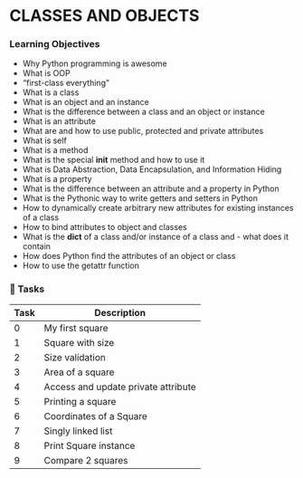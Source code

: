 # CLASSES AND OBJECTS

### Learning Objectives
- Why Python programming is awesome
- What is OOP
- “first-class everything”
- What is a class
- What is an object and an instance
- What is the difference between a class and an object or instance
- What is an attribute
- What are and how to use public, protected and private attributes
- What is self
- What is a method
- What is the special __init__ method and how to use it
- What is Data Abstraction, Data Encapsulation, and Information Hiding
- What is a property
- What is the difference between an attribute and a property in Python
- What is the Pythonic way to write getters and setters in Python
- How to dynamically create arbitrary new attributes for existing instances of a class
- How to bind attributes to object and classes
- What is the __dict__ of a class and/or instance of a class and - what does it contain
- How does Python find the attributes of an object or class
- How to use the getattr function

### :file_folder: Tasks
Task | Description
----- | -----
0 | My first square
1 | Square with size
2 | Size validation
3 | Area of a square
4 | Access and update private attribute
5 | Printing a square
6 | Coordinates of a Square
7 | Singly linked list
8 | Print Square instance
9 | Compare 2 squares
